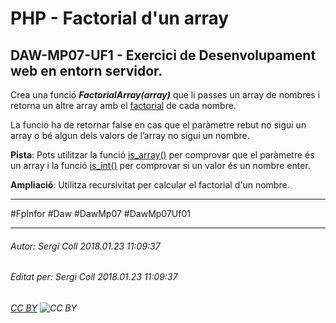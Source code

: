 # PHP - Factorial d'un array
## DAW-MP07-UF1 - Exercici de Desenvolupament web en entorn servidor.
Crea una funció ***FactorialArray(array)*** que li passes un array de nombres i retorna un altre array amb el [factorial](https://ca.wikipedia.org/wiki/Factorial) de cada nombre. 

La funció ha de retornar false en cas que el paràmetre rebut no sigui un array o bé algun dels valors de l’array no sigui un nombre.

**Pista**: Pots utilitzar la funció [is_array()](http://php.net/manual/en/function.is-array.php) per comprovar que el paràmetre és un array i la funció [is_int()](http://php.net/manual/en/function.is-int.php) per comprovar si un valor és un nombre enter.

**Ampliació**: Utilitza recursivitat per calcular el factorial d'un nombre.

---

#FpInfor #Daw #DawMp07 #DawMp07Uf01

---

###### Autor: Sergi Coll 2018.01.23 11:09:37
###### Editat per: Sergi Coll 2018.01.23 11:09:37
###### [CC BY](https://creativecommons.org/licenses/by/4.0/) ![CC BY](https://licensebuttons.net/l/by/3.0/80x15.png)
